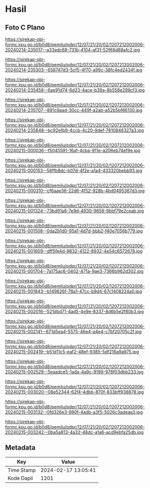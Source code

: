 # Hasil

## Foto C Plano

https://sirekap-obj-formc.kpu.go.id/b0d8/pemilu/pdpr/12/07/21/20/02/1207212002006-20240214-235017--a33adc68-731b-4104-af31-52f68d88afc2.jpg

https://sirekap-obj-formc.kpu.go.id/b0d8/pemilu/pdpr/12/07/21/20/02/1207212002006-20240214-235303--658747d3-5cf5-4f70-a99c-38fc4ed2434f.jpg

https://sirekap-obj-formc.kpu.go.id/b0d8/pemilu/pdpr/12/07/21/20/02/1207212002006-20240214-235458--6ae91d74-6d23-4ace-b39a-8b558e299cf3.jpg

https://sirekap-obj-formc.kpu.go.id/b0d8/pemilu/pdpr/12/07/21/20/02/1207212002006-20240214-235707--891c9aad-30cc-449f-a2ab-a52b5bf66130.jpg

https://sirekap-obj-formc.kpu.go.id/b0d8/pemilu/pdpr/12/07/21/20/02/1207212002006-20240214-235848--bc92efb9-4ccb-4c20-9def-7610846327a3.jpg

https://sirekap-obj-formc.kpu.go.id/b0d8/pemilu/pdpr/12/07/21/20/02/1207212002006-20240215-000036--f5045591-16af-4cba-911e-a206eb74ef9e.jpg

https://sirekap-obj-formc.kpu.go.id/b0d8/pemilu/pdpr/12/07/21/20/02/1207212002006-20240215-000153--56ffb8dc-b07d-4f2e-a1a4-433320bebb93.jpg

https://sirekap-obj-formc.kpu.go.id/b0d8/pemilu/pdpr/12/07/21/20/02/1207212002006-20240215-000310--cf6aae36-22d6-4f52-928b-4bd0495367d3.jpg

https://sirekap-obj-formc.kpu.go.id/b0d8/pemilu/pdpr/12/07/21/20/02/1207212002006-20240215-001324--73bd91a6-7e9d-4930-9658-9bbf79e2ceab.jpg

https://sirekap-obj-formc.kpu.go.id/b0d8/pemilu/pdpr/12/07/21/20/02/1207212002006-20240215-001508--0da2b1d0-95a1-4d7d-bbb2-f40e7056b779.jpg

https://sirekap-obj-formc.kpu.go.id/b0d8/pemilu/pdpr/12/07/21/20/02/1207212002006-20240215-001609--dff5fe4d-9832-4122-8932-4e54c6572678.jpg

https://sirekap-obj-formc.kpu.go.id/b0d8/pemilu/pdpr/12/07/21/20/02/1207212002006-20240215-001704--7a175ac6-0402-471a-9ae3-7366b962d302.jpg

https://sirekap-obj-formc.kpu.go.id/b0d8/pemilu/pdpr/12/07/21/20/02/1207212002006-20240215-001843--b149626f-78a1-47cc-b9d4-67c1408224a0.jpg

https://sirekap-obj-formc.kpu.go.id/b0d8/pemilu/pdpr/12/07/21/20/02/1207212002006-20240215-002016--521dbd71-4ad5-4e9e-8337-8d6b5e2f80b3.jpg

https://sirekap-obj-formc.kpu.go.id/b0d8/pemilu/pdpr/12/07/21/20/02/1207212002006-20240215-002141--671d5ea4-5575-46e4-a4e4-c7bf20705c2f.jpg

https://sirekap-obj-formc.kpu.go.id/b0d8/pemilu/pdpr/12/07/21/20/02/1207212002006-20240215-002419--b51d11c5-eaf2-48ef-9385-5df216a9a975.jpg

https://sirekap-obj-formc.kpu.go.id/b0d8/pemilu/pdpr/12/07/21/20/02/1207212002006-20240215-002529--5eaadce5-1ada-4a9c-9199-978f03dbb233.jpg

https://sirekap-obj-formc.kpu.go.id/b0d8/pemilu/pdpr/12/07/21/20/02/1207212002006-20240215-003020--08e52344-62f4-4dbb-870f-833bff938878.jpg

https://sirekap-obj-formc.kpu.go.id/b0d8/pemilu/pdpr/12/07/21/20/02/1207212002006-20240215-003132--0fd326e3-890f-4adb-a3f5-5026c3adeaa3.jpg

https://sirekap-obj-formc.kpu.go.id/b0d8/pemilu/pdpr/12/07/21/20/02/1207212002006-20240215-003242--0ba5a813-4a32-48dc-a1a6-acd9ebfa25db.jpg


## Metadata

| Key        | Value               |
| ---------- | ------------------- |
| Time Stamp | 2024-02-17 13:05:41 |
| Kode Dapil | 1201                |




